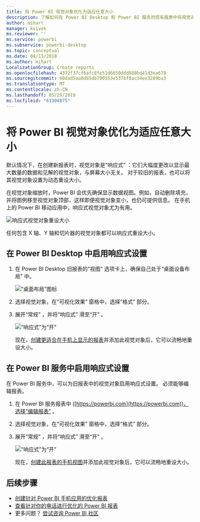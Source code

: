 ```yaml
---
title: 将 Power BI 视觉对象优化为适应任意大小
description: 了解如何在 Power BI Desktop 和 Power BI 服务的现有报表中将视觉对象优化为更适合在 Power BI 手机应用中显示。
author: mihart
manager: kvivek
ms.reviewer: ''
ms.service: powerbi
ms.subservice: powerbi-desktop
ms.topic: conceptual
ms.date: 04/13/2018
ms.author: mihart
LocalizationGroup: Create reports
ms.openlocfilehash: 4372f37cf6afc8fe51d6650ddd888bd41d3ea678
ms.sourcegitcommit: 60dad5aa0d85db790553e537bf8ac34ee3289ba3
ms.translationtype: MT
ms.contentlocale: zh-CN
ms.lasthandoff: 05/29/2019
ms.locfileid: "61394875"
---
```

# <a name="optimize-a-power-bi-visual-for-any-size"></a>将 Power BI 视觉对象优化为适应任意大小
默认情况下，在创建新报表时，视觉对象是“响应式”  ：它们大幅度更改以显示最大数量的数据和见解的视觉对象，与屏幕大小无关。 对于较旧的报表，也可以将其视觉对象设置为动态重设大小。

在视觉对象缩放时，Power BI 会优先确保显示数据视图。例如，自动删除填充，并将图例移至视觉对象顶部，这样即便视觉对象变小，也仍可提供信息。 在手机上的 Power BI 移动应用中，响应式视觉对象尤为有用。

![响应式视觉对象重设大小](media/desktop-create-responsive-visuals/power-bi-responsive-visual.gif)

任何包含 X 轴、Y 轴和切片器的视觉对象都可以响应式重设大小。

## <a name="turn-on-responsiveness-in-power-bi-desktop"></a>在 Power BI Desktop 中启用响应式设置
1. 在 Power BI Desktop 旧报表的“视图”  选项卡上，确保自己处于“桌面设备布局”  中。
   
    ![“桌面布局”图标](media/desktop-create-responsive-visuals/power-bi-desktop-layout.png)
2. 选择视觉对象，在“可视化效果”  窗格中，选择“格式”  部分。
3. 展开“常规”  ，并将“响应式”  滑至“开”  。
   
    ![“响应式”为“开”](media/desktop-create-responsive-visuals/power-bi-turn-responsive-on.png)
   
     现在，[创建更适合在手机上显示的报表](../desktop-create-phone-report.md)并添加此视觉对象后，它可以流畅地重设大小。

## <a name="turn-on-responsiveness-in-the-power-bi-service"></a>在 Power BI 服务中启用响应式设置
在 Power BI 服务中，可以为旧报表中的视觉对象启用响应式设置。 必须能够编辑报表。

1. 在 Power BI 服务报表中 ([https://powerbi.com](https://powerbi.com))，选择“编辑报表”  。
2. 选择视觉对象，在“可视化效果”  窗格中，选择“格式”  部分。
3. 展开“常规”  ，并将“响应式”  滑至“开”  。
   
    ![“响应式”为“开”](media/desktop-create-responsive-visuals/power-bi-turn-responsive-on.png)
   
     现在，[创建此报表的手机视图](../desktop-create-phone-report.md)并添加此视觉对象后，它可以流畅地重设大小。

## <a name="next-steps"></a>后续步骤
* [创建针对 Power BI 手机应用的优化报表](../desktop-create-phone-report.md)
* [查看针对你的电话进行优化的 Power BI 报表](../consumer/mobile/mobile-apps-view-phone-report.md)
* 更多问题？ [尝试咨询 Power BI 社区](http://community.powerbi.com/)

